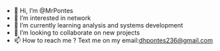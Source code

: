- 👋 Hi, I’m @MrPontes
- 👀 I’m interested in network
- 🌱 I’m currently learning analysis and systems development
- 💞️ I’m looking to collaborate on new projects
- 📫 How to reach me ? Text me on my email:dhpontes236@gmail.com

<!---
MrPontes22/MrPontes22 is a ✨ special ✨ repository because its `README.md` (this file) appears on your GitHub profile.
You can click the Preview link to take a look at your changes.
--->
